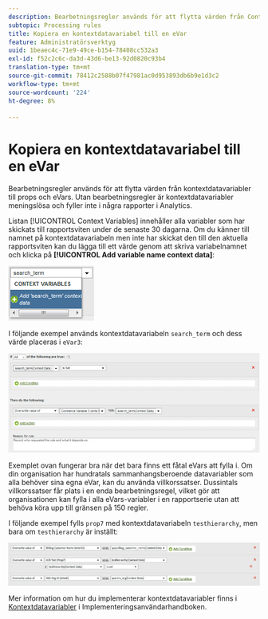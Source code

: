 ```yaml
---
description: Bearbetningsregler används för att flytta värden från Context Data-variabler till props och eVars.
subtopic: Processing rules
title: Kopiera en kontextdatavariabel till en eVar
feature: Administratörsverktyg
uuid: 1beaec4c-71e9-49ce-b154-78408cc532a3
exl-id: f52c2c6c-da3d-43d6-be13-92d0820c93b4
translation-type: tm+mt
source-git-commit: 78412c2588b07f47981ac0d953893db6b9e1d3c2
workflow-type: tm+mt
source-wordcount: '224'
ht-degree: 8%

---
```


# Kopiera en kontextdatavariabel till en eVar

Bearbetningsregler används för att flytta värden från kontextdatavariabler till props och eVars. Utan bearbetningsregler är kontextdatavariabler meningslösa och fyller inte i några rapporter i Analytics.

Listan [!UICONTROL Context Variables] innehåller alla variabler som har skickats till rapportsviten under de senaste 30 dagarna. Om du känner till namnet på kontextdatavariabeln men inte har skickat den till den aktuella rapportsviten kan du lägga till ett värde genom att skriva variabelnamnet och klicka på **[!UICONTROL Add variable name context data]**:

![Lägg till](assets/add-context-variable.png)

I följande exempel används kontextdatavariabeln `search_term` och dess värde placeras i `eVar3`:

![Ange](assets/set-context-data.png)

Exemplet ovan fungerar bra när det bara finns ett fåtal eVars att fylla i. Om din organisation har hundratals sammanhangsberoende datavariabler som alla behöver sina egna eVar, kan du använda villkorssatser. Dussintals villkorssatser får plats i en enda bearbetningsregel, vilket gör att organisationen kan fylla i alla eVars-variabler i en rapportserie utan att behöva köra upp till gränsen på 150 regler.

I följande exempel fylls `prop7` med kontextdatavariabeln `testhierarchy`, men bara om `testhierarchy` är inställt:

![Villkorlig](assets/add-conditional.png)

Mer information om hur du implementerar kontextdatavariabler finns i [Kontextdatavariabler](/help/implement/vars/page-vars/contextdata.md) i Implementeringsanvändarhandboken.
